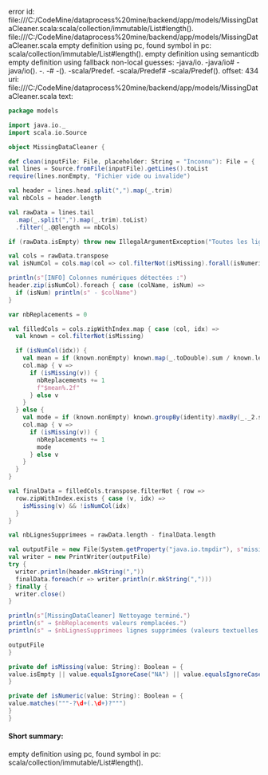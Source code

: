 error id: file:///C:/CodeMine/dataprocess%20mine/backend/app/models/MissingDataCleaner.scala:scala/collection/immutable/List#length().
file:///C:/CodeMine/dataprocess%20mine/backend/app/models/MissingDataCleaner.scala
empty definition using pc, found symbol in pc: scala/collection/immutable/List#length().
empty definition using semanticdb
empty definition using fallback
non-local guesses:
	 -java/io.
	 -java/io#
	 -java/io().
	 -.
	 -#
	 -().
	 -scala/Predef.
	 -scala/Predef#
	 -scala/Predef().
offset: 434
uri: file:///C:/CodeMine/dataprocess%20mine/backend/app/models/MissingDataCleaner.scala
text:
```scala
package models

import java.io._
import scala.io.Source

object MissingDataCleaner {

def clean(inputFile: File, placeholder: String = "Inconnu"): File = {
val lines = Source.fromFile(inputFile).getLines().toList
require(lines.nonEmpty, "Fichier vide ou invalide")

val header = lines.head.split(",").map(_.trim)
val nbCols = header.length

val rawData = lines.tail
  .map(_.split(",").map(_.trim).toList)
  .filter(_.@@length == nbCols)

if (rawData.isEmpty) throw new IllegalArgumentException("Toutes les lignes sont mal formées ou vides")

val cols = rawData.transpose
val isNumCol = cols.map(col => col.filterNot(isMissing).forall(isNumeric))

println(s"[INFO] Colonnes numériques détectées :")
header.zip(isNumCol).foreach { case (colName, isNum) =>
  if (isNum) println(s" - $colName")
}

var nbReplacements = 0

val filledCols = cols.zipWithIndex.map { case (col, idx) =>
  val known = col.filterNot(isMissing)

  if (isNumCol(idx)) {
    val mean = if (known.nonEmpty) known.map(_.toDouble).sum / known.length else 0.0
    col.map { v =>
      if (isMissing(v)) {
        nbReplacements += 1
        f"$mean%.2f"
      } else v
    }
  } else {
    val mode = if (known.nonEmpty) known.groupBy(identity).maxBy(_._2.size)._1 else placeholder
    col.map { v =>
      if (isMissing(v)) {
        nbReplacements += 1
        mode
      } else v
    }
  }
}

val finalData = filledCols.transpose.filterNot { row =>
  row.zipWithIndex.exists { case (v, idx) =>
    isMissing(v) && !isNumCol(idx)
  }
}

val nbLignesSupprimees = rawData.length - finalData.length

val outputFile = new File(System.getProperty("java.io.tmpdir"), s"missing_cleaned_${inputFile.getName}")
val writer = new PrintWriter(outputFile)
try {
  writer.println(header.mkString(","))
  finalData.foreach(r => writer.println(r.mkString(",")))
} finally {
  writer.close()
}

println(s"[MissingDataCleaner] Nettoyage terminé.")
println(s" → $nbReplacements valeurs remplacées.")
println(s" → $nbLignesSupprimees lignes supprimées (valeurs textuelles manquantes).")

outputFile
}

private def isMissing(value: String): Boolean = {
value.isEmpty || value.equalsIgnoreCase("NA") || value.equalsIgnoreCase("null") || value.trim.isEmpty
}

private def isNumeric(value: String): Boolean = {
value.matches("""-?\d+(.\d+)?""")
}
}
```


#### Short summary: 

empty definition using pc, found symbol in pc: scala/collection/immutable/List#length().